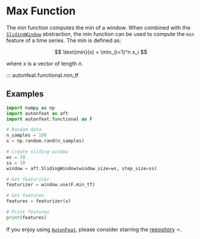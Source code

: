 <!-- 
Author(s): Dhruv Srikanth
Email(s): dsrikant (at) andrew (dot) cmu (dot) edu
Acknowledgements:
Copyright (c) 2023 Carnegie Mellon University, Auton Lab
This code is subject to the license terms contained in the code repo.
-->

# Max Function

The min function computes the min of a window. When combined with the [`SlidingWindow`](../core/fixed_window.md) abstraction, the min function can be used to compute the `min` feature of a time series. The min is defined as:

$$
\text{min}(x) = \min_{i=1}^n x_i
$$

where $x$ is a vector of length $n$.

::: autonfeat.functional.min_tf

## Examples

```python
import numpy as np
import autonfeat as aft
import autonfeat.functional as F

# Random data
n_samples = 100
x = np.random.rand(n_samples)

# Create sliding window
ws = 10
ss = 10
window = aft.SlidingWindow(window_size=ws, step_size=ss)

# Get featurizer
featurizer = window.use(F.min_tf)

# Get features
features = featurizer(x)

# Print features
print(features)
```


If you enjoy using [`AutonFeat`](../../index.md), please consider starring the [repository](https://github.com/autonlab/AutonFeat) ⭐️.